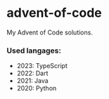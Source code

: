 # advent-of-code
My Advent of Code solutions.

### Used langages:
- 2023: TypeScript
- 2022: Dart
- 2021: Java
- 2020: Python
